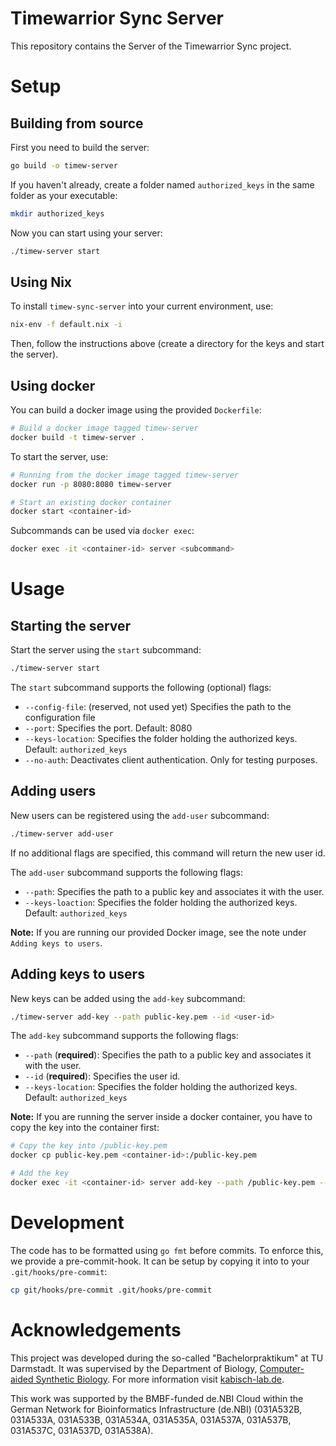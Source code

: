 # Timewarrior Sync Server
This repository contains the Server of the Timewarrior Sync project.

# Setup

## Building from source

First you need to build the server:
```sh
go build -o timew-server
```

If you haven't already, create a folder named `authorized_keys` in the same folder as your executable:
```sh
mkdir authorized_keys
```

Now you can start using your server:
```sh
./timew-server start
```

## Using Nix

To install `timew-sync-server` into your current environment, use:

```sh
nix-env -f default.nix -i
```

Then, follow the instructions above (create a directory for the keys
and start the server).

## Using docker

You can build a docker image using the provided `Dockerfile`:
```sh
# Build a docker image tagged timew-server
docker build -t timew-server .
```

To start the server, use:
```sh
# Running from the docker image tagged timew-server
docker run -p 8080:8080 timew-server

# Start an existing docker container
docker start <container-id>
```

Subcommands can be used via `docker exec`:
```sh
docker exec -it <container-id> server <subcommand>
```

# Usage

## Starting the server

Start the server using the `start` subcommand:
```sh
./timew-server start
```

The `start` subcommand supports the following (optional) flags:
- `--config-file`: (reserved, not used yet) Specifies the path to the configuration file
- `--port`: Specifies the port. Default: 8080
- `--keys-location`: Specifies the folder holding the authorized keys. Default: `authorized_keys`
- `--no-auth`: Deactivates client authentication. Only for testing purposes.

## Adding users

New users can be registered using the `add-user` subcommand:
```sh
./timew-server add-user
```

If no additional flags are specified, this command will return the new user id.

The `add-user` subcommand supports the following flags:
- `--path`: Specifies the path to a public key and associates it with the user.
- `--keys-loaction`: Specifies the folder holding the authorized keys. Default: `authorized_keys`

**Note:** If you are running our provided Docker image, see the note under `Adding keys to users`.

## Adding keys to users

New keys can be added using the `add-key` subcommand:
```sh
./timew-server add-key --path public-key.pem --id <user-id>
```

The `add-key` subcommand supports the following flags:
- `--path` (**required**): Specifies the path to a public key and associates it with the user.
- `--id` (**required**): Specifies the user id.
- `--keys-location`: Specifies the folder holding the authorized keys. Default: `authorized_keys`

**Note:** If you are running the server inside a docker container, you have to copy the key into the container first:

```sh
# Copy the key into /public-key.pem
docker cp public-key.pem <container-id>:/public-key.pem

# Add the key
docker exec -it <container-id> server add-key --path /public-key.pem --id <user-id>
```

# Development

The code has to be formatted using `go fmt` before commits. To enforce this, we provide a pre-commit-hook. It can be setup by copying it into to your `.git/hooks/pre-commit`:

```sh
cp git/hooks/pre-commit .git/hooks/pre-commit
```

# Acknowledgements
This project was developed during the so-called "Bachelorpraktikum" at TU Darmstadt. It was supervised by the Department of Biology, [Computer-aided Synthetic Biology](https://www.bio.tu-darmstadt.de/forschung/ressearch_groups/Kabisch_Start.en.jsp). For more information visit [kabisch-lab.de](http://kabisch-lab.de).

This work was supported by the BMBF-funded de.NBI Cloud within the German Network for Bioinformatics Infrastructure (de.NBI) (031A532B, 031A533A, 031A533B, 031A534A, 031A535A, 031A537A, 031A537B, 031A537C, 031A537D, 031A538A).
